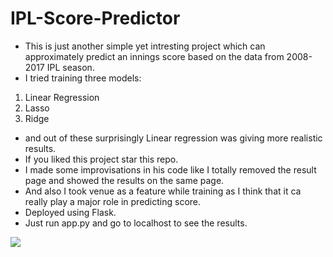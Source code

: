 # IPL-Score-Predictor

- This is just another simple yet intresting project which can approximately predict an innings score based on the data from 2008-2017 IPL season.  
- I tried training three models:  
 1. Linear Regression  
 2. Lasso  
 3. Ridge  
- and out of these surprisingly Linear regression was giving more realistic results.  
- If you liked this project star this repo.  
- I made some improvisations in his code like I totally removed the result page and showed the results on the same page.  
- And also I took venue as a feature while training as I think that it ca really play a major role in predicting score.  
- Deployed using Flask.  
- Just run app.py and go to localhost to see the results.  



![](ipl.gif)
